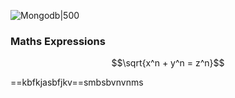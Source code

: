 ![Mongodb|500](https://th.bing.com/th/id/OIP.i4ou6sqUSB0bPT9xO-MWMQHaEK?w=1280&h=720&rs=1&pid=ImgDetMain)

### Maths Expressions 
$$\sqrt{x^n + y^n = z^n}$$



==kbfkjasbfjkv==smbsbvnvnms 


